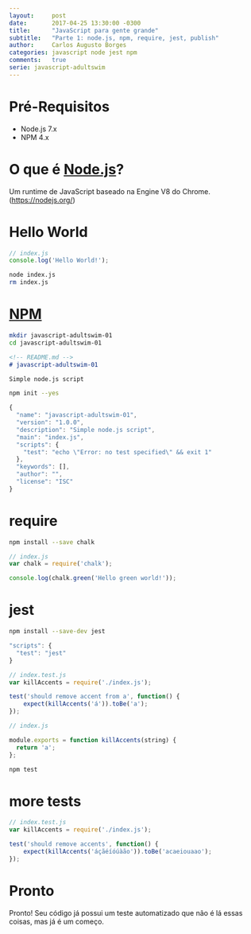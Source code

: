 ```yaml
---
layout:     post
date:       2017-04-25 13:30:00 -0300
title:      "JavaScript para gente grande"
subtitle:   "Parte 1: node.js, npm, require, jest, publish"
author:     Carlos Augusto Borges
categories: javascript node jest npm
comments:   true
serie: javascript-adultswim
---
```


# Pré-Requisitos

* Node.js 7.x
* NPM 4.x

# O que é [Node.js][node]?

Um runtime de JavaScript baseado na Engine V8 do Chrome. (https://nodejs.org/)

# Hello World

```javascript
// index.js
console.log('Hello World!');
```

```bash
node index.js
rm index.js
```

# [NPM][npm]

```bash
mkdir javascript-adultswim-01
cd javascript-adultswim-01
```

```markdown
<!-- README.md -->
# javascript-adultswim-01

Simple node.js script
```

```bash
npm init --yes
```

```javascript
{
  "name": "javascript-adultswim-01",
  "version": "1.0.0",
  "description": "Simple node.js script",
  "main": "index.js",
  "scripts": {
    "test": "echo \"Error: no test specified\" && exit 1"
  },
  "keywords": [],
  "author": "",
  "license": "ISC"
}
```

# require

```bash
npm install --save chalk
```

```javascript
// index.js
var chalk = require('chalk');

console.log(chalk.green('Hello green world!'));
```

# jest

```bash
npm install --save-dev jest
```

```javascript
"scripts": {
  "test": "jest"
}
```

```javascript
// index.test.js
var killAccents = require('./index.js');

test('should remove accent from a', function() {
    expect(killAccents('á')).toBe('a');
});
```

```javascript
// index.js

module.exports = function killAccents(string) {
  return 'a';
};
```

```bash
npm test
```

# more tests

```javascript
// index.test.js
var killAccents = require('./index.js');

test('should remove accents', function() {
    expect(killAccents('áçãéíóúàão')).toBe('acaeiouaao');
});
```

# Pronto

Pronto! Seu código já possui um teste automatizado que não é lá essas coisas, mas
já é um começo.

[node]:                 https://nodejs.org/
[npm]:                  http://npmjs.com/

